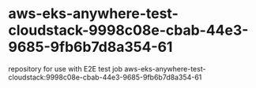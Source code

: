 # aws-eks-anywhere-test-cloudstack-9998c08e-cbab-44e3-9685-9fb6b7d8a354-61
repository for use with E2E test job aws-eks-anywhere-test-cloudstack:9998c08e-cbab-44e3-9685-9fb6b7d8a354-61
